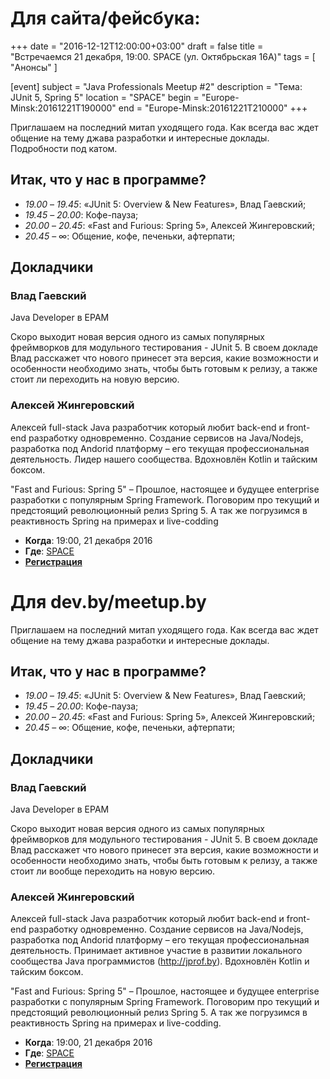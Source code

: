 Для сайта/фейсбука:
=====================================================================================

+++
date = "2016-12-12T12:00:00+03:00"
draft = false
title = "Встречаемся 21 декабря, 19:00. SPACE (ул. Октябрьская 16А)"
tags = [
    "Анонсы"
]

[event]
subject = "Java Professionals Meetup #2"
description = "Тема: JUnit 5, Spring 5"
location = "SPACE"
begin = "Europe-Minsk:20161221T190000"
end = "Europe-Minsk:20161221T210000"
+++

Приглашаем на последний митап уходящего года. Как всегда вас ждет общение на тему джава разработки и интересные доклады. Подробности под катом.

<!--more-->

## Итак, что у нас в программе?

* _19.00_ – _19.45_: «JUnit 5: Overview & New Features», Влад Гаевский;
* _19.45_ – _20.00_: Кофе-пауза;
* _20.00_ – _20.45_: «Fast and Furious: Spring 5», Алексей Жингеровский;
* _20.45_ – ∞: Общение, кофе, печеньки, афтерпати;

## Докладчики

### Влад Гаевский

Java Developer в EPAM

Скоро выходит новая версия одного из самых популярных фреймворков для модульного тестирования - JUnit 5. В своем докладе Влад расскажет что нового принесет эта версия, какие возможности и особенности необходимо знать, чтобы быть готовым к релизу, а также стоит ли переходить на новую версию.

### Алексей Жингеровский

Алексей full-stack Java разработчик который любит back-end и front-end разработку одновременно. Создание сервисов на Java/Nodejs,
разработка под Andorid платформу – его текущая профессиональная деятельность.
Лидер нашего сообщества. Вдохновлён Kotlin и тайским боксом.

"Fast and Furious: Spring 5" – Прошлое, настоящее и будущее enterprise разработки с популярным Spring Framework. Поговорим про текущий и предстоящий
революционный релиз Spring 5. А так же погрузимся в реактивность Spring на примерах и live-codding


* **Когда**: 19:00, 21 декабря 2016
* **Где**: [SPACE](http://eventspace.by)
* **[Регистрация](https://docs.google.com/forms/d/e/1FAIpQLSduUYAsH67snDgznTxGxFxAYYEaQUwclWcD4NwOhBPvEBfaBw/viewform)**

Для dev.by/meetup.by
=====================================================================================

Приглашаем на последний митап уходящего года. Как всегда вас ждет общение на тему джава разработки и интересные доклады.

## Итак, что у нас в программе?

* _19.00_ – _19.45_: «JUnit 5: Overview & New Features», Влад Гаевский;
* _19.45_ – _20.00_: Кофе-пауза;
* _20.00_ – _20.45_: «Fast and Furious: Spring 5», Алексей Жингеровский;
* _20.45_ – ∞: Общение, кофе, печеньки, афтерпати;

## Докладчики

### Влад Гаевский

Java Developer в EPAM

Скоро выходит новая версия одного из самых популярных фреймворков для модульного тестирования - JUnit 5. В своем докладе Влад расскажет что нового принесет эта версия, какие возможности и особенности необходимо знать, чтобы быть готовым к релизу, а также стоит ли вообще переходить на новую версию.

### Алексей Жингеровский

Алексей full-stack Java разработчик который любит back-end и front-end разработку одновременно. Создание сервисов на Java/Nodejs,
разработка под Andorid платформу – его текущая профессиональная деятельность.
Принимает активное участие в развитии локального сообщества Java программистов (http://jprof.by). Вдохновлён Kotlin и тайским боксом.

"Fast and Furious: Spring 5" – Прошлое, настоящее и будущее enterprise разработки с популярным Spring Framework. Поговорим про текущий и предстоящий
революционный релиз Spring 5. А так же погрузимся в реактивность Spring на примерах и live-codding.


* **Когда**: 19:00, 21 декабря 2016
* **Где**: [SPACE](http://eventspace.by)
* **[Регистрация](https://docs.google.com/forms/d/e/1FAIpQLSduUYAsH67snDgznTxGxFxAYYEaQUwclWcD4NwOhBPvEBfaBw/viewform)**

